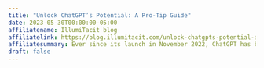 ```yaml
---
title: "Unlock ChatGPT’s Potential: A Pro-Tip Guide"
date: 2023-05-30T00:00:00-05:00
affiliatename: IllumiTacit blog
affiliatelink: https://blog.illumitacit.com/unlock-chatgpts-potential-a-pro-tip-guide-888b8a33412c
affiliatesummary: Ever since its launch in November 2022, ChatGPT has been the talk of the whole world. ChatGPT talking back to us with surprisingly human-like responses to almost any question asked has dominated our collective zeitgeist. Will this technology replace us all? Is it just parroting things it’s seen before? ...
draft: false
---
```

